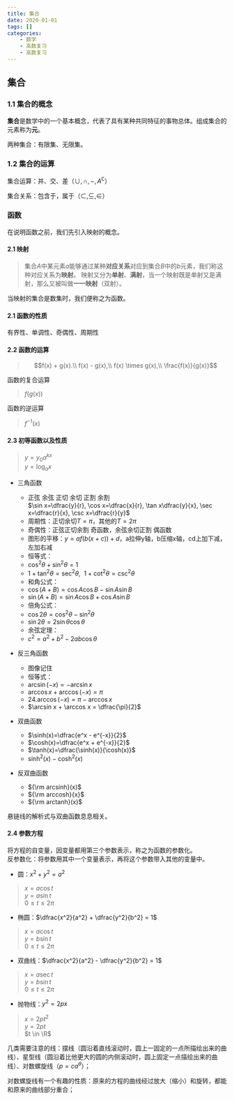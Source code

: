 ```yaml
---
title: 集合
date: 2020-01-01
tags: []
categories: 
	- 数学
	- 高数复习
	- 高数复习
---
```

## 集合

### 1.1 集合的概念

**集合**是数学中的一个基本概念，代表了具有某种共同特征的事物总体。组成集合的元素称为**元**。

两种集合：有限集、无限集。

### 1.2 集合的运算

集合运算：并、交、差（$\cup, \cap,-,A^\complement$）

集合关系：包含于，属于（$\subset,\subseteq,\in$）

### 函数

在说明函数之前，我们先引入映射的概念。

#### 2.1 映射

> 集合$A$中某元素$a$能够通过某种**对应关系**对应到集合$B$中的$b$元素，我们称这种对应关系为**映射**。
> 映射又分为**单射**、**满射**，当一个映射既是单射又是满射，那么又被叫做**一一映射**（双射）。

当映射的集合是数集时，我们便称之为函数。

#### 2.1 函数的性质

有界性、单调性、奇偶性、周期性

#### 2.2 函数的运算

> $$f(x) + g(x).\\
> f(x) - g(x),\\
> f(x) \times g(x),\\
> \frac{f(x)}{g(x)}$$

函数的复合运算
> $f(g(x))$

函数的逆运算
> $f^{-1}(x)$

#### 2.3 初等函数以及性质

> $y = y_{0}a^{kx}$  
> $y = \log_{a}x$

- 三角函数
  - 正弦 余弦 正切 余切 正割 余割  
$\sin x=\dfrac{y}{r}, \cos x=\dfrac{x}{r}, \tan x\dfrac{y}{x}, \sec x=\dfrac{r}{x}, \csc x=\dfrac{r}{y}$
  - 周期性：正切余切$T=\pi$，其他的$T=2\pi$
  - 奇偶性：正弦正切余割 奇函数，余弦余切正割 偶函数
  - 图形的平移：$y = af(b(x+c)) + d$，a拉伸y轴，b压缩x轴，cd上加下减，左加右减
  - 恒等式：
  - $\cos^2 \theta + \sin^2 \theta = 1$
  - $1 + \tan^2 \theta = \sec^2 \theta ,\ \ 1 + \cot^2 \theta = \csc^2 \theta$
  - 和角公式：
  - $\cos(A + B) = \cos A \cos B - \sin A \sin B$
  - $\sin(A + B) = \sin A \cos B + \cos A \sin B$
  - 倍角公式：
  - $\cos2 \theta = \cos^2 \theta - \sin^2 \theta$
  - $\sin2 \theta = 2\sin \theta \cos \theta$
  - 余弦定理：
  - $c^2 = a^2 + b^2 - 2ab\cos \theta$

- 反三角函数
  - 图像记住
  - 恒等式：
  - $\arcsin(-x) = - \arcsin x$
  - $\arccos x + \arccos (-x) = \pi$
  - 24.$\arccos (-x) = \pi - \arccos x$
  - $\arcsin x + \arccos x = \dfrac{\pi}{2}$

- 双曲函数
  - $\sinh(x)=\dfrac{e^x - e^{-x}}{2}$
  - $\cosh(x)=\dfrac{e^x + e^{-x}}{2}$
  - $\tanh(x)=\dfrac{\sinh(x)}{\cosh(x)}$
  - $\sinh^2(x) - \cosh^2(x)$

- 反双曲函数
  - ${\rm arcsinh}(x)$
  - ${\rm arccosh}{x}$
  - ${\rm arctanh}(x)$

悬链线的解析式与双曲函数息息相关。

#### 2.4 参数方程

将方程的自变量，因变量都用第三个参数表示，称之为函数的参数化。  
反参数化：将参数用其中一个变量表示，再将这个参数带入其他的变量中。  

- 圆：$x^2 + y^2 = a^2$

> $x = a\cos t$  
> $y = a\sin t$  
> $0 \le t \le 2\pi$

- 椭圆：$\dfrac{x^2}{a^2} + \dfrac{y^2}{b^2} = 1$

> $x = a\cos t$  
> $y = b\sin t$  
> $0 \le t \le 2\pi$

- 双曲线：$\dfrac{x^2}{a^2} - \dfrac{y^2}{b^2} = 1$

> $x = a\sec t$  
> $y = b\sin t$  
> $0 \le t \le 2\pi$

- 抛物线：$y^2 = 2px$

> $x = 2pt^2$  
> $y = 2pt$  
> $t \in \R$

几类需要注意的线：摆线（圆沿着直线滚动时，圆上一固定的一点所描绘出来的曲线）、星型线（圆沿着比他更大的圆的内侧滚动时，圆上固定一点描绘出来的曲线）、对数螺旋线（$p= ca^\theta$）；

对数螺旋线有一个有趣的性质：原来的方程的曲线经过放大（缩小）和旋转，都能和原来的曲线部分重合；
